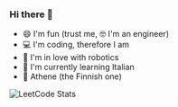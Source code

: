 ### Hi there 👋

- 😄 I'm fun (trust me, 🤓 I'm an engineer)
- 💻 I'm coding, therefore I am
- 🤖 I'm in love with robotics
- 🍕 I'm currently learning Italian
- 💚 Athene (the Finnish one)


![LeetCode Stats](https://leetcard.jacoblin.cool/majorgabor?theme=nord&font=Gowun%20Dodum)


<!--
**majorgabor/majorgabor** is a ✨ _special_ ✨ repository because its `README.md` (this file) appears on your GitHub profile.

Here are some ideas to get you started:

- 🔭 I’m currently working on ...
- 🌱 I’m currently learning ...
- 👯 I’m looking to collaborate on ...
- 🤔 I’m looking for help with ...
- 💬 Ask me about ...
- 📫 How to reach me: ...
- 😄 Pronouns: ...
- ⚡ Fun fact: ...
-->
